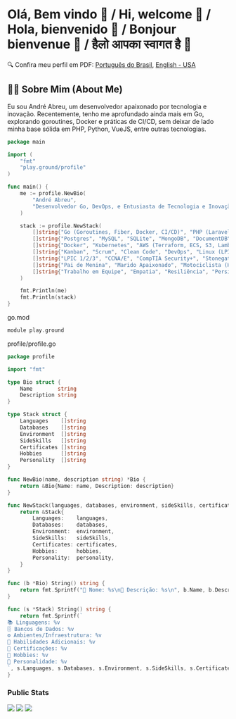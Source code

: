 # Olá, Bem vindo 👋 / Hi, welcome 👋 / Hola, bienvenido 👋 / Bonjour bienvenue 👋 / हैलो आपका स्वागत है 👋

🔍 Confira meu perfil em PDF: [Português do Brasil](202308-Curriculum-AndreAbreu.pdf), [English - USA](202308-Curriculum-AndreAbreu-EN.pdf)

## 🧑‍💻 Sobre Mim (About Me)
Eu sou André Abreu, um desenvolvedor apaixonado por tecnologia e inovação. Recentemente, tenho me aprofundado ainda mais em Go, explorando goroutines, Docker e práticas de CI/CD, sem deixar de lado minha base sólida em PHP, Python, VueJS, entre outras tecnologias.

```go
package main

import (
	"fmt"
	"play.ground/profile"
)

func main() {
	me := profile.NewBio(
		"André Abreu",
		"Desenvolvedor Go, DevOps, e Entusiasta de Tecnologia e Inovação",
	)

	stack := profile.NewStack(
		[]string{"Go (Goroutines, Fiber, Docker, CI/CD)", "PHP (Laravel, Symfony)", "Python (Django, IoT)", "VueJS/NodeJS/JavaScript", "C++", "Ruby on Rails", "Shellscript"},
		[]string{"Postgres", "MySQL", "SQLite", "MongoDB", "DocumentDB", "Redis", "ElasticSearch", "DynamoDB", "Firebase", "Firestore"},
		[]string{"Docker", "Kubernetes", "AWS (Terraform, ECS, S3, Lambda)", "Google Cloud Platform", "GitHub Actions", "GitLab CI/CD"},
		[]string{"Kanban", "Scrum", "Clean Code", "DevOps", "Linux (LPIC 1/2/3)", "Git/Bitbucket/CodeCommit", "Jira", "Confluence", "Trello", "Slack", "Telegram"},
		[]string{"LPIC 1/2/3", "CCNA/E", "CompTIA Security+", "Stonegate", "EMC+", "AWS Certified", "Google Cloud Certified"},
		[]string{"Pai de Menina", "Marido Apaixonado", "Motociclista (H.O.G.)", "Fotógrafo", "Aventureiro", "Marceneiro"},
		[]string{"Trabalho em Equipe", "Empatia", "Resiliência", "Persistência", "Bom Humor", "Comunicação Eficiente"},
	)

	fmt.Println(me)
	fmt.Println(stack)
}
```

go.mod
```go
module play.ground
```

profile/profile.go
```go
package profile

import "fmt"

type Bio struct {
	Name        string
	Description string
}

type Stack struct {
	Languages    []string
	Databases    []string
	Environment  []string
	SideSkills   []string
	Certificates []string
	Hobbies      []string
	Personality  []string
}

func NewBio(name, description string) *Bio {
	return &Bio{Name: name, Description: description}
}

func NewStack(languages, databases, environment, sideSkills, certificates, hobbies, personality []string) *Stack {
	return &Stack{
		Languages:    languages,
		Databases:    databases,
		Environment:  environment,
		SideSkills:   sideSkills,
		Certificates: certificates,
		Hobbies:      hobbies,
		Personality:  personality,
	}
}

func (b *Bio) String() string {
	return fmt.Sprintf("👤 Nome: %s\n💼 Descrição: %s\n", b.Name, b.Description)
}

func (s *Stack) String() string {
	return fmt.Sprintf(`
📚 Linguagens: %v
🗄️ Bancos de Dados: %v
⚙️ Ambientes/Infraestrutura: %v
🎯 Habilidades Adicionais: %v
📜 Certificações: %v
🎨 Hobbies: %v
🌟 Personalidade: %v
`, s.Languages, s.Databases, s.Environment, s.SideSkills, s.Certificates, s.Hobbies, s.Personality)
}
```
### Public Stats

![](http://github-profile-summary-cards.vercel.app/api/cards/profile-details?username=andreabreu76&theme=default)
![](http://github-profile-summary-cards.vercel.app/api/cards/most-commit-language?username=andreabreu76&theme=default) ![](http://github-profile-summary-cards.vercel.app/api/cards/stats?username=andreabreu76&theme=default)
